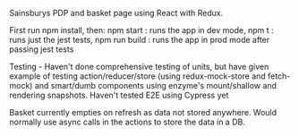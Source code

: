 
Sainsburys PDP and basket page using React with Redux. 

First run npm install, then:
    npm start : runs the app in dev mode,
    npm t : runs just the jest tests,
    npm run build : runs the app in prod mode after passing jest tests

Testing - Haven't done comprehensive testing of units, but have given example of testing action/reducer/store (using redux-mock-store and fetch-mock) and smart/dumb components using enzyme's mount/shallow and rendering snapshots. Haven't tested E2E using Cypress yet

Basket currently empties on refresh as data not stored anywhere. Would normally use async calls in the actions to store the data in a DB.
